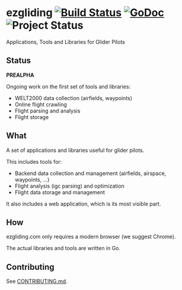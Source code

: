 # ezgliding [![Build Status](https://travis-ci.org/rochaporto/ezgliding.svg?branch=ezgo)](http://travis-ci.org/rochaporto/ezgliding)  [![GoDoc](https://godoc.org/github.com/rochaporto/ezgliding?status.png)](https://godoc.org/github.com/rochaporto/ezgliding) ![Project Status](http://img.shields.io/badge/status-prealpha-red.svg) 

Applications, Tools and Libraries for Glider Pilots

## Status

**PREALPHA**

Ongoing work on the first set of tools and libraries:

* WELT2000 data collection (airfields, waypoints)
* Online flight crawling
* Flight parsing and analysis
* Flight storage

## What

A set of applications and libraries useful for glider pilots.

This includes tools for:

* Backend data collection and management (airfields, airspace, waypoints, ...)
* Flight analysis (igc parsing) and optimization
* Flight data storage and management

It also includes a web application, which is its most visible part.

## How

ezgliding.com only requires a modern browser (we suggest Chrome).

The actual libraries and tools are written in Go.

## Contributing

  See [CONTRIBUTING.md](https://github.com/rochaporto/ezgliding/blob/master/CONTRIBUTING.md).
